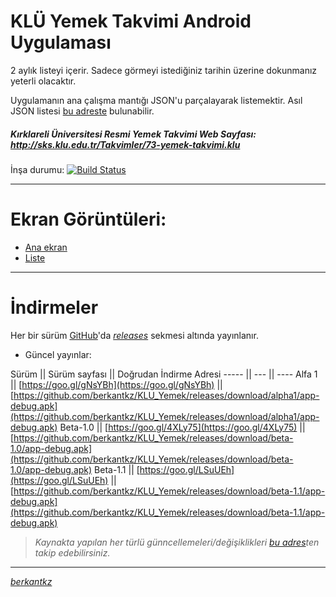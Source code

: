 
 
# KLÜ Yemek Takvimi Android Uygulaması 

2 aylık listeyi içerir. Sadece görmeyi istediğiniz tarihin üzerine dokunmanız yeterli olacaktır.

Uygulamanın ana çalışma mantığı JSON'u parçalayarak listemektir. Asıl JSON listesi [bu adreste](https://berkantkz.github.io/KLU_Yemek/list.json) bulunabilir.

##### *Kırklareli Üniversitesi Resmi Yemek Takvimi Web Sayfası:* http://sks.klu.edu.tr/Takvimler/73-yemek-takvimi.klu


İnşa durumu: [![Build Status](https://travis-ci.org/berkantkz/KLU_Yemek.svg?branch=master)](https://travis-ci.org/berkantkz/KLU_Yemek)


----------


# <i class="icon-picture"></i> Ekran Görüntüleri:

- [Ana ekran](https://i.hizliresim.com/NODvpO.png) 
- [Liste](https://i.hizliresim.com/ROD7P1.png)

----------


# <i class="icon-download"></i> İndirmeler

Her bir sürüm [GitHub](https://github.com/berkantkz/KLU_Yemek)'da *[releases](https://github.com/berkantkz/KLU_Yemek/releases)* sekmesi altında yayınlanır. 

- Güncel yayınlar:

Sürüm		|| Sürüm sayfası 			|| Doğrudan İndirme Adresi
----- 		|| ---   					|| ---- 
Alfa 1 		|| [https://goo.gl/gNsYBh](https://goo.gl/gNsYBh) 		|| [https://github.com/berkantkz/KLU_Yemek/releases/download/alpha1/app-debug.apk](https://github.com/berkantkz/KLU_Yemek/releases/download/alpha1/app-debug.apk)
Beta-1.0    || [https://goo.gl/4XLy75](https://goo.gl/4XLy75)   	|| [https://github.com/berkantkz/KLU_Yemek/releases/download/beta-1.0/app-debug.apk](https://github.com/berkantkz/KLU_Yemek/releases/download/beta-1.0/app-debug.apk)
Beta-1.1	|| [https://goo.gl/LSuUEh](https://goo.gl/LSuUEh)    	|| [https://github.com/berkantkz/KLU_Yemek/releases/download/beta-1.1/app-debug.apk](https://github.com/berkantkz/KLU_Yemek/releases/download/beta-1.1/app-debug.apk)


> _Kaynakta yapılan her türlü günncellemeleri/değişiklikleri [bu adres](https://github.com/berkantkz/KLU_Yemek/commits/master)ten takip edebilirsiniz._


----------


[_berkantkz_](https://berkantkz.github.io)
